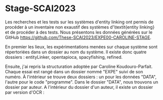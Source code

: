 # Stage-SCAI2023

Les recherches et les tests sur les systèmes d'entity linking ont permis de procéder à un inventaire non exaustif des systèmes d'\textit{entity linking} et de procéder à des tests. Nous présentons les données générées sur le GitHub https://github.com/These-SCAI2023/EXPE00-CAROLINE-STAGE. 

En premier les lieux, les expérimentations menées sur chaque système sont répertoriées dans un dossier au nom du système. Il existe donc quatre  dossiers : entityLinker, opentapioca, spacyfishing, refined. 

Ensuite, j'ai repris la structuration adoptée par Caroline Koudouro-Parfait. Chaque essai est rangé dans un dossier nommé "EXPE" suivi de son numéro. 
À l'intérieur se trouve deux dossiers : un pour les données "DATA", l'autre pour le code "programme". Dans le dossier "DATA", nous trouvons un dossier par auteur. A l'intérieur du dossier d'un auteur, il existe un dossier par version d'OCR : 
